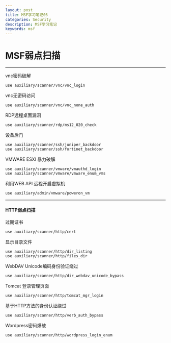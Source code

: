 ```yaml
---
layout: post
title: MSF学习笔记05
categories: Security
description: MSF学习笔记
keywords: msf
---
```

# MSF弱点扫描
---
vnc密码破解
```
use auxiliary/scanner/vnc/vnc_login
```
vnc无密码访问
```
use auxiliary/scanner/vnc/vnc_none_auth
```
RDP远程桌面漏洞
```
use auxiliary/scanner/rdp/ms12_020_check
```
设备后门
```
use auxiliary/scanner/ssh/juniper_backdoor
use auxiliary/scanner/ssh/fortinet_backdoor
```
VMWARE ESXI 暴力破解
```
use auxiliary/scanner/vmware/vmauthd_login
use auxiliary/scanner/vmware/vmware_enum_vms
```
利用WEB API 远程开启虚拟机
```
use auxiliary/admin/vmware/poweron_vm
```
---


#### HTTP弱点扫描
过期证书
```
use auxiliary/scanner/http/cert
```
显示目录文件
```
use auxiliary/scanner/http/dir_listing
use auxiliary/scanner/http/files_dir
```
WebDAV Unicode编码身份验证绕过

```
use auxiliary/scanner/http/dir_webdav_unicode_bypass
```
Tomcat 登录管理页面

```
use auxiliary/scanner/http/tomcat_mgr_login

```
基于HTTP方法的身份认证绕过

```
use auxiliary/scanner/http/verb_auth_bypass
```
Wordpress密码爆破
```
use auxiliary/scanner/http/wordpress_login_enum
```

